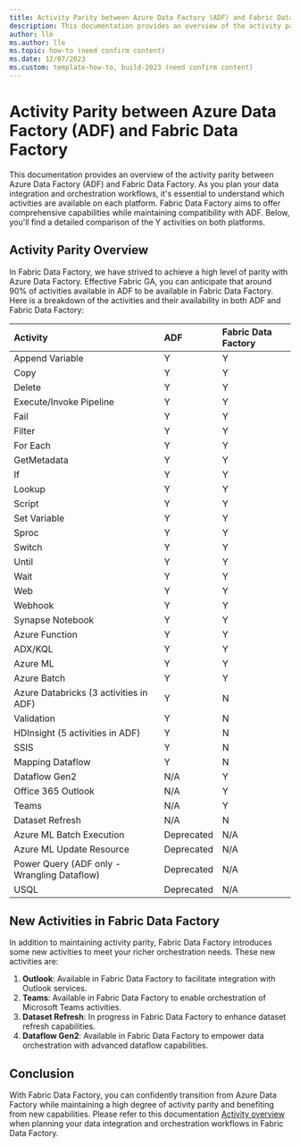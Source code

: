 ```yaml
---
title: Activity Parity between Azure Data Factory (ADF) and Fabric Data Factory
description: This documentation provides an overview of the activity parity between Azure Data Factory (ADF) and Fabric Data Factory.
author: lle 
ms.author: lle
ms.topic: how-to (need confirm content)
ms.date: 12/07/2023
ms.custom: template-how-to, build-2023 (need confirm content)
---
```


# Activity Parity between Azure Data Factory (ADF) and Fabric Data Factory

This documentation provides an overview of the activity parity between Azure Data Factory (ADF) and Fabric Data Factory. As you plan your data integration and orchestration workflows, it's essential to understand which activities are available on each platform. Fabric Data Factory aims to offer comprehensive capabilities while maintaining compatibility with ADF. Below, you'll find a detailed comparison of the Y activities on both platforms.

## Activity Parity Overview

In Fabric Data Factory, we have strived to achieve a high level of parity with Azure Data Factory. Effective Fabric GA, you can anticipate that around 90% of activities available in ADF to be available in Fabric Data Factory. Here is a breakdown of the activities and their availability in both ADF and Fabric Data Factory:

|Activity|ADF|Fabric Data Factory|
|:---|:---|:---|
|Append Variable|Y|Y|
|Copy|Y|Y|
|Delete|Y|Y|
|Execute/Invoke Pipeline|Y|Y|
|Fail|Y|Y|
|Filter|Y|Y|
|For Each|Y|Y|
|GetMetadata|Y|Y|
|If|Y|Y|
|Lookup|Y|Y|
|Script|Y|Y|
|Set Variable|Y|Y|
|Sproc|Y|Y|
|Switch|Y|Y|
|Until|Y|Y|
|Wait|Y|Y|
|Web|Y|Y|
|Webhook|Y|Y|
|Synapse Notebook|Y|Y|
|Azure Function|Y|Y|
|ADX/KQL|Y|Y|
|Azure ML|Y|Y|
|Azure Batch|Y|Y|
|Azure Databricks (3 activities in ADF)|Y|N|
|Validation|Y|N|
|HDInsight (5 activities in ADF)|Y|N|
|SSIS|Y|N|
|Mapping Dataflow|Y|N|
|Dataflow Gen2|N/A|Y|
|Office 365 Outlook|N/A|Y|
|Teams|N/A|Y|
|Dataset Refresh|N/A|N|
|Azure ML Batch Execution|Deprecated|N/A|
|Azure ML Update Resource|Deprecated|N/A|
|Power Query (ADF only - Wrangling Dataflow)|Deprecated|N/A|
|USQL|Deprecated|N/A|

## New Activities in Fabric Data Factory

In addition to maintaining activity parity, Fabric Data Factory introduces some new activities to meet your richer orchestration needs. These new activities are:

1. **Outlook**: Available in Fabric Data Factory to facilitate integration with Outlook services.
1. **Teams**: Available in Fabric Data Factory to enable orchestration of Microsoft Teams activities.
1. **Dataset Refresh**: In progress in Fabric Data Factory to enhance dataset refresh capabilities.
1. **Dataflow Gen2**: Available in Fabric Data Factory to empower data orchestration with advanced dataflow capabilities.

## Conclusion

With Fabric Data Factory, you can confidently transition from Azure Data Factory while maintaining a high degree of activity parity and benefiting from new capabilities. Please refer to this documentation [Activity overview](activity-overview.md) when planning your data integration and orchestration workflows in Fabric Data Factory.
